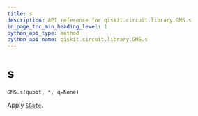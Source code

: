 ```yaml
---
title: s
description: API reference for qiskit.circuit.library.GMS.s
in_page_toc_min_heading_level: 1
python_api_type: method
python_api_name: qiskit.circuit.library.GMS.s
---
```


# s

<span id="qiskit.circuit.library.GMS.s" />

`GMS.s(qubit, *, q=None)`

Apply [`SGate`](qiskit.circuit.library.SGate "qiskit.circuit.library.SGate").

